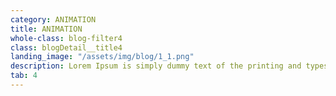 ```yaml
---
category: ANIMATION
title: ANIMATION
whole-class: blog-filter4
class: blogDetail__title4
landing_image: "/assets/img/blog/1_1.png"
description: Lorem Ipsum is simply dummy text of the printing and typesetting industry. Lorem Ipsum is simply dummy text of the...
tab: 4
---
```

